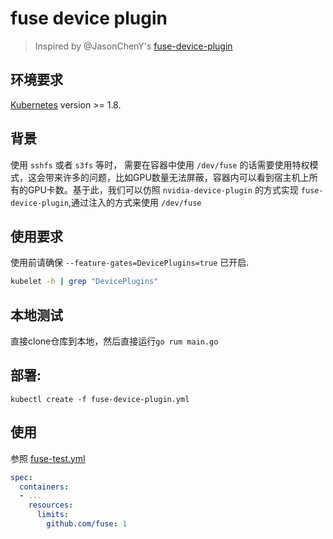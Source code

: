 # fuse device plugin

> Inspired by @JasonChenY's [fuse-device-plugin](https://github.com/JasonChenY/fuse-device-plugin)
## 环境要求
[Kubernetes](https://github.com/kubernetes/community/blob/master/contributors/design-proposals/resource-management/device-plugin.md) version >= 1.8.

## 背景
使用 `sshfs` 或者 `s3fs` 等时， 需要在容器中使用 `/dev/fuse` 的话需要使用特权模式，这会带来许多的问题，比如GPU数量无法屏蔽，容器内可以看到宿主机上所有的GPU卡数。基于此，我们可以仿照 `nvidia-device-plugin` 的方式实现 `fuse-device-plugin`,通过注入的方式来使用 `/dev/fuse`

## 使用要求
使用前请确保 `--feature-gates=DevicePlugins=true` 已开启.
```bash
kubelet -h | grep "DevicePlugins"
```

## 本地测试
直接clone仓库到本地，然后直接运行`go rum main.go`

## 部署:
```
kubectl create -f fuse-device-plugin.yml
```

## 使用
参照 [fuse-test.yml](fuse-test.yml)

```yaml
spec: 
  containers:
  - ...
    resources:
      limits:
        github.com/fuse: 1
```
